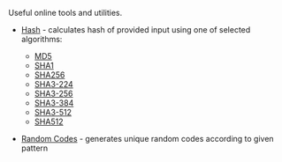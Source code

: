 
Useful online tools and utilities.

- [Hash](https://toolity.org/hash/) - calculates hash of provided input using one of selected algorithms:
   - [MD5](https://toolity.org/hash/#MD5)
   - [SHA1](https://toolity.org/hash/#SHA1)
   - [SHA256](https://toolity.org/hash/#SHA256)
   - [SHA3-224](https://toolity.org/hash/#SHA3-224)
   - [SHA3-256](https://toolity.org/hash/#SHA3-256)
   - [SHA3-384](https://toolity.org/hash/#SHA3-384)
   - [SHA3-512](https://toolity.org/hash/#SHA3-512)
   - [SHA512](https://toolity.org/hash#SHA512)
   
- [Random Codes](https://toolity.org/random-codes/) - generates unique random codes according to given pattern
